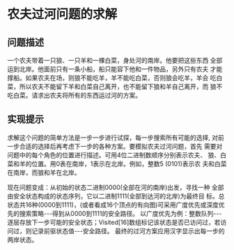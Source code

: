 # 农夫过河问题的求解

## 问题描述

一个农夫带着一只狼、一只羊和一棵白菜，身处河的南岸。他要把这些东西
全部运到北岸。他面前只有一条小船，船只能容下他和一件物品，另外只有农夫
才能撑船。如果农夫在场，则狼不能吃羊，羊不能吃白菜，否则狼会吃羊，羊会
吃白菜，所以农夫不能留下羊和白菜自己离开，也不能留下狼和羊自己离开，而
狼不吃白菜。请求出农夫将所有的东西运过河的方案。

## 实现提示

求解这个问题的简单方法是一步一步进行试探，每一步搜索所有可能的选择,
对前一步合适的选择后再考虑下一步的各种方案。要模拟农夫过河问题，首先
需要对问题中的每个角色的位置进行描述。可用4位二进制数顺序分别表示农夫、
狼、白菜和羊的位置。用0表在南岸，1表示在北岸。例如，整数5 (0101)表示农
夫和白菜在南岸，而狼和羊在北岸。

现在问题变成：从初始的状态二进制0000(全部在河的南岸)出发，寻找一种
全部由安全状态构成的状态序列，它以二进制1111(全部到达河的北岸)为最终目
标。总状态共16种(0000到1111)，(或者看成16个顶点的有向图)可采用广度优先或深度优先的搜索策略---得到从0000到1111的安全路径。
以广度优先为例：整数队列---逐层存放下一步可能的安全状态；Visited[16]数组标记该状态是否已访问过，若访问过，则记录前驱状态值---安全路径。
最终的过河方案应用汉字显示出每一步的两岸状态。
